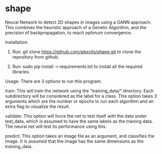 # shape
Neural Network to detect 2D shapes in images using a GANN approach. This combines the heuristic approach of a Genetic Algorithm, and the precision of backpropagation, to reach optimum convergence.

Installation:
1. Run: git clone https://github.com/alexvlis/shape.git to clone the repository from github.

2. Run: sudo pip install -r requirements.txt to install all the required libraries.

Usage:
There are 3 options to run this program:

train:
    This will train the network using the "training_data/" directory. Each subdirectory will be considered as the label for a class. This option takes 3 arguments which are the number or epochs to run each algorithm and an extra flag to visualize the result.

validate:
    This option will force the net to test itself with the data under test_data, which is assumed to have the same labels as the training data. The neural net will test its performance using this.

predict:
    This option takes an image file as an argument, and classifies the image. It is assumed that the image has the same dimensions as the training_data.
